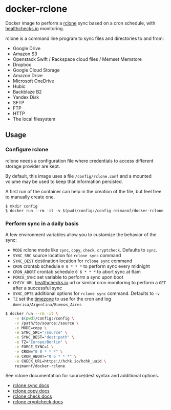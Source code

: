 # docker-rclone

Docker image to perform a [rclone](http://rclone.org) sync based on a cron schedule, with [healthchecks.io](https://healthchecks.io) monitoring.

rclone is a command line program to sync files and directories to and from:

* Google Drive
* Amazon S3
* Openstack Swift / Rackspace cloud files / Memset Memstore
* Dropbox
* Google Cloud Storage
* Amazon Drive
* Microsoft OneDrive
* Hubic
* Backblaze B2
* Yandex Disk
* SFTP
* FTP
* HTTP
* The local filesystem

## Usage

### Configure rclone

rclone needs a configuration file where credentials to access different storage
provider are kept.

By default, this image uses a file `/config/rclone.conf` and a mounted volume may be used to keep that information persisted.

A first run of the container can help in the creation of the file, but feel free to manually create one.

```
$ mkdir config
$ docker run --rm -it -v $(pwd)/config:/config reimannf/docker-rclone
```

### Perform sync in a daily basis

A few environment variables allow you to customize the behavior of the sync:

* `MODE` rclone mode like `sync`, `copy`, `check`, `cryptcheck`. Defaults to `sync`.
* `SYNC_SRC` source location for `rclone sync` command
* `SYNC_DEST` destination location for `rclone sync` command
* `CRON` crontab schedule `0 0 * * *` to perform sync every midnight
* `CRON_ABORT` crontab schedule `0 6 * * *` to abort sync at 6am
* `FORCE_SYNC` set variable to perform a sync upon boot
* `CHECK_URL` [healthchecks.io](https://healthchecks.io) url or similar cron monitoring to perform a `GET` after a successful sync
* `SYNC_OPTS` additional options for `rclone sync` command. Defaults to `-v`
* `TZ` set the [timezone](https://en.wikipedia.org/wiki/List_of_tz_database_time_zones) to use for the cron and log `America/Argentina/Buenos_Aires`

```bash
$ docker run --rm -it \
    -v $(pwd)/config:/config \
    -v /path/to/source:/source \
    -e MODE=copy \
    -e SYNC_SRC="/source" \
    -e SYNC_DEST="dest:path" \
    -e TZ="Europe/Berlin" \
    -e FORCE_SYNC=1 \
    -e CRON="0 0 * * *" \
    -e CRON_ABORT="0 6 * * *" \
    -e CHECK_URL=https://hchk.io/hchk_uuid \
    reimannf/docker-rclone
```

See rclone documentation for source/dest syntax and additional options.

* [rclone sync docs](https://rclone.org/commands/rclone_sync/)
* [rclone copy docs](https://rclone.org/commands/rclone_copy/)
* [rclone check docs](https://rclone.org/commands/rclone_check/)
* [rclone cryptcheck docs](https://rclone.org/commands/rclone_cryptcheck/)
